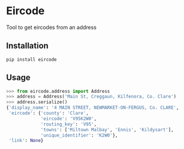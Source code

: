 Eircode
=======

Tool to get eircodes from an address

Installation
------------

`pip install eircode`

Usage
-----

```python
>>> from eircode.address import Address
>>> address = Address('Main St, Creggaun, Kilfenora, Co. Clare')
>>> address.serialize()
{'display_name': '4 MAIN STREET, NEWMARKET-ON-FERGUS, Co. CLARE',
 'eircode': {'county': 'Clare',
             'eircode': 'V95K2W0',
             'routing_key': 'V95',
             'towns': ['Miltown Malbay', 'Ennis', 'Kildysart'],
             'unique_identifier': 'K2W0'},
 'link': None}
```
